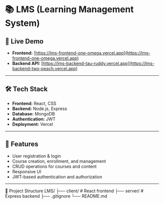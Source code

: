 # 📚 LMS (Learning Management System)

## 🔗 Live Demo
- **Frontend:** [https://lms-frontend-one-omega.vercel.app](https://lms-frontend-one-omega.vercel.app)
- **Backend API:** [https://lms-backend-tau-ruddy.vercel.app](https://lms-backend-two-peach.vercel.app)

---

## 🛠️ Tech Stack
- **Frontend:** React, CSS
- **Backend:** Node.js, Express
- **Database:** MongoDB
- **Authentication:** JWT
- **Deployment:** Vercel

---

## 🚀 Features
- User registration & login
- Course creation, enrollment, and management
- CRUD operations for courses and content
- Responsive UI
- JWT-based authentication and authorization

---


📂 Project Structure
LMS/
├── client/           # React frontend
├── server/           # Express backend
├── .gitignore
└── README.md
```
